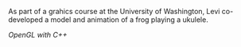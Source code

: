 As part of a grahics course at the University of Washington, Levi co-developed a model and animation of a frog playing a ukulele.

_OpenGL with C++_